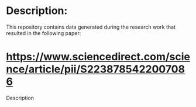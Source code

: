 # Description:



This repository contains data generated during the research work that resulted in the following paper:
# https://www.sciencedirect.com/science/article/pii/S2238785422007086
Description
